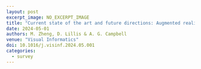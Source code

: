 ```yaml
---
layout: post
excerpt_image: NO_EXCERPT_IMAGE
title: "Current state of the art and future directions: Augmented reality data visualization to support decision-making"
date: 2024-05-01
authors: M. Zheng, D. Lillis & A. G. Campbell
venue: "Visual Informatics"
doi: 10.1016/j.visinf.2024.05.001
categories:
  - survey
---
```


